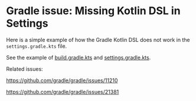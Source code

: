 # Gradle issue: Missing Kotlin DSL in Settings

Here is a simple example of how the Gradle Kotlin DSL does not work in the `settings.gradle.kts` file.

See the example of [build.gradle.kts](example/build.gradle.kts) and [settings.gradle.kts](example/settings.gradle.kts).

Related issues:

<https://github.com/gradle/gradle/issues/11210>

<https://github.com/gradle/gradle/issues/21381>
